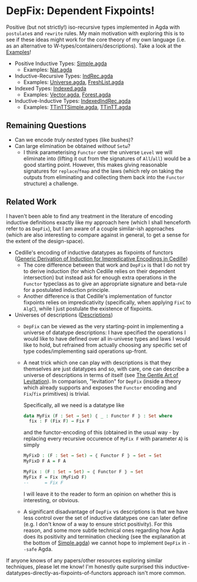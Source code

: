 # DepFix: Dependent Fixpoints!

Positive (but not strictly!) iso-recursive types implemented in Agda with `postulate`s and `rewrite` rules. My main motivation with exploring this is to see if these ideas might work for the core theory of my own language (i.e. as an alternative to W-types/containers/descriptions). Take a look at the [Examples](./src/Examples)!

- Positive Inductive Types: [Simple.agda](./src/Simple.agda)
  - Examples: [Nat.agda](./src/Examples/Nat.agda)
- Inductive-Recursive Types: [IndRec.agda](./src/IndRec.agda)
  - Examples: [Universe.agda](./src/Examples/Universe.agda), [FreshList.agda](.//src/Examples/FreshList.agda)
- Indexed Types: [Indexed.agda](./src/Indexed.agda)
  - Examples: [Vector.agda](./src/Examples/Vector.agda), [Forest.agda](./src/Examples/Forest.agda)
- Inductive-Inductive Types: [IndexedIndRec.agda](./src/IndexedIndRec.agda) 
  - Examples: [TTinTTSimple.agda](./src/Examples/TTinTTSimple.agda), [TTinTT.agda](./src/Examples/TTinTT.agda)

## Remaining Questions

- Can we encode *truly nested* types (like bushes)?
- Can large elimination be obtained *without* `Setω`?
  - I think parameterising `Functor` over the universe `Level` we will eliminate into (lifting it out from the signatures of `All`/`all`) would be a good starting point. However, this makes giving reasonable signatures for `replace`/`fmap` and the laws (which rely on taking the outputs from eliminating and collecting them back into the `Functor` structure) a challenge.

## Related Work

I haven't been able to find any treatment in the literature of encoding inductive definitions exactly like my approach here (which I shall henceforth refer to as `DepFix`), but I am aware of a couple similar-ish approaches (which are also interesting to compare against in general, to get a sense for the extent of the design-space).
- Cedille's encoding of inductive datatypes as fixpoints of functors ([Generic Derivation of Induction for Impredicative Encodings in Cedille](https://homepage.divms.uiowa.edu/~astump/papers/cpp-2018.pdf))
  - The core difference between that work and `DepFix` is that I do not try to derive induction (for which Cedille relies on their dependent intersection) but instead ask for enough extra operations in the `Functor` typeclass as to give an appropriate signature and beta-rule for a postulated induction principle.  
  - Another difference is that Cedille's implementation of functor fixpoints relies on impredicativity (specifically, when applying `FixC` to `AlgC`), while I just postulate the existence of fixpoints.
- Universes of descriptions ([Descriptions](https://effectfully.blogspot.com/2016/04/descriptions.html))
  - `DepFix` can be viewed as the very starting-point in implementing a universe of datatype descriptions: I have specified the operations I would like to have defined over all in-univese types and laws I would like to hold, but refrained from actually choosing any specific set of type codes/implementing said operations up-front. 
  - A neat trick which one can play with descriptions is that they themselves are just datatypes and so, with care, one can describe a universe of descriptions in terms of itself (see [The Gentle Art of Levitation](https://personal.cis.strath.ac.uk/conor.mcbride/levitation.pdf)). In comparison, "levitation" for `DepFix` (inside a theory which already supports and exposes the `Functor` encoding and `Fix`/`fix` primitives) is trivial.

    Specifically, all we need is a datatype like
    ```agda
    data MyFix (F : Set → Set) ⦃ _ : Functor F ⦄ : Set where
      fix : F (Fix F) → Fix F
    ```
    and the functor-encoding of this (obtained in the usual way - by replacing every recursive occurence of `MyFix F` with parameter `A`) is simply

    ```agda
    MyFixD : (F : Set → Set) → ⦃ Functor F ⦄ → Set → Set
    MyFixD F A = F A

    MyFix : (F : Set → Set) → ⦃ Functor F ⦄ → Set
    MyFix F = Fix (MyFixD F)
    --      = Fix F
    ```
    I will leave it to the reader to form an opinion on whether this is interesting, or obvious.
  - A significant disadvantage of `DepFix` vs descriptions is that we have less control over the set of inductive datatypes one can later define (e.g. I don't know of a way to ensure strict positivity). For this reason, and some more subtle technical ones regarding how Agda does its positivity and termination checking (see the explanation at the bottom of [Simple.agda](./src/Simple.agda)) we cannot hope to implement `DepFix` in `--safe` Agda.

If anyone knows of any papers/other resources exploring similar techniques, please let me know! I'm honestly quite surprised this inductive-datatypes-directly-as-fixpoints-of-functors approach isn't more common.
